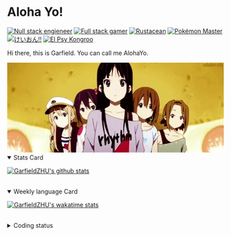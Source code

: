 # Aloha Yo!

[![Null stack engieneer](https://img.shields.io/badge/-Null_stack_engineer-a890f0)](https://github.com/GarfieldZHU)
[![Full stack gamer](https://img.shields.io/badge/-Full_stack_gamer-78c850)](https://steamcommunity.com/profiles/76561198092274492/)
[![Rustacean](https://img.shields.io/badge/-Rustacean-f74c00)](https://www.rust-lang.org/)
[![Pokémon Master](https://img.shields.io/badge/-Pokémon_Master-f8d030)](https://www.pokemon.com/us/pokedex/)
[![けいおん!!](https://img.shields.io/badge/-けいおん!!-f85888)](https://ja.wikipedia.org/wiki/%E6%94%BE%E8%AA%B2%E5%BE%8C%E3%83%86%E3%82%A3%E3%83%BC%E3%82%BF%E3%82%A4%E3%83%A0_(%E3%82%A2%E3%83%AB%E3%83%90%E3%83%A0))
[![El Psy Kongroo](https://img.shields.io/badge/-El_Psy_Kongroo-6890f0)](https://mzh.moegirl.org.cn/zh-hans/El_psy_congroo)


Hi there, this is Garfield. You can call me AlohaYo. 

<img width="640" src="https://raw.githubusercontent.com/GarfieldZHU/GarfieldZHU/master/assets/k-on-5.webp" />


<details open>
<summary>Stats Card</summary>
 
[![GarfieldZHU's github stats](https://github-readme-stats.vercel.app/api?username=GarfieldZHU&show_icons=true&theme=tokyonight)](https://github.com/anuraghazra/github-readme-stats)
 
</details>

<br/>

<details open>
<summary>Weekly language Card</summary>
 
[![GarfieldZHU's wakatime stats](https://github-readme-stats.vercel.app/api/wakatime?username=AlohaYo&theme=nightowl&layout=compact)](https://github.com/GarfieldZHU/GarfieldZHU)


<br/>

</details>

<details>

<summary>Coding status</summary>

<br/>

<!--START_SECTION:waka-->
**🐱 My GitHub Data** 

> 🏆 542 Contributions in the Year 2021
 > 
> 📦 496.5 kB Used in GitHub's Storage 
 > 
> 🚫 Not Opted to Hire
 > 
> 📜 64 Public Repositories 
 > 
> 🔑 36 Private Repositories  
 > 
**I'm an Early 🐤** 

```text
🌞 Morning    118 commits    █████░░░░░░░░░░░░░░░░░░░░   19.54% 
🌆 Daytime    188 commits    ███████░░░░░░░░░░░░░░░░░░   31.13% 
🌃 Evening    220 commits    █████████░░░░░░░░░░░░░░░░   36.42% 
🌙 Night      78 commits     ███░░░░░░░░░░░░░░░░░░░░░░   12.91%

```


📊 **This Week I Spent My Time On** 

```text
💬 Programming Languages: 
TypeScript               6 hrs 38 mins       ████████████░░░░░░░░░░░░░   48.09% 
JSON                     2 hrs 16 mins       ████░░░░░░░░░░░░░░░░░░░░░   16.44% 
Other                    1 hr 34 mins        ██░░░░░░░░░░░░░░░░░░░░░░░   11.34% 
Bash                     1 hr 4 mins         ██░░░░░░░░░░░░░░░░░░░░░░░   7.76% 
Java                     55 mins             █░░░░░░░░░░░░░░░░░░░░░░░░   6.66%

🔥 Editors: 
VS Code                  12 hrs 40 mins      ███████████████████████░░   91.69% 
IntelliJ                 1 hr 8 mins         ██░░░░░░░░░░░░░░░░░░░░░░░   8.31%

💻 Operating System: 
Mac                      9 hrs 58 mins       ██████████████████░░░░░░░   72.14% 
Windows                  3 hrs 51 mins       ███████░░░░░░░░░░░░░░░░░░   27.86%

```


 Last Updated on 20/11/2021
<!--END_SECTION:waka-->

</details>
